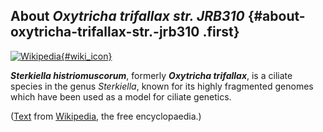 About *Oxytricha trifallax str. JRB310* {#about-oxytricha-trifallax-str.-jrb310 .first}
---------------------------------------

[![Wikipedia](/img/wikipedia_logo_v2_en.png){#wiki_icon}](http://en.wikipedia.org/wiki/Oxytricha_trifallax)

***Sterkiella histriomuscorum***, formerly ***Oxytricha trifallax***, is
a ciliate species in the genus *Sterkiella*, known for its highly
fragmented genomes which have been used as a model for ciliate genetics.

([Text](http://en.wikipedia.org/wiki/Oxytricha_trifallax) from
[Wikipedia](http://en.wikipedia.org/), the free encyclopaedia.)
